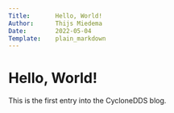 ```yaml
---
Title:       Hello, World!
Author:      Thijs Miedema
Date:        2022-05-04
Template:    plain_markdown
---
```


# Hello, World!

This is the first entry into the CycloneDDS blog.
